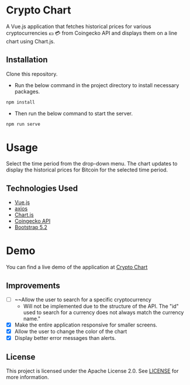 # Crypto Chart
A Vue.js application that fetches historical prices for various cryptocurrencies :dollar: :credit_card: from Coingecko API and displays them on a line chart using Chart.js.

## Installation
Clone this repository.

* Run the below command in the project directory to install necessary packages.
```javascript
npm install
```
* Then run the below command to start the server.
```javascript
npm run serve
```

# Usage
Select the time period from the drop-down menu.
The chart updates to display the historical prices for Bitcoin for the selected time period.

## Technologies Used
* [Vue.js](https://vuejs.org/)
* [axios](https://github.com/axios/axios)
* [Chart.js](https://www.chartjs.org/)
* [Coingecko API](https://www.coingecko.com/en/api/documentation)
* [Bootstrap 5.2](https://getbootstrap.com/docs/5.2/getting-started/introduction/)

# Demo
You can find a live demo of the application at [Crypto Chart](https://exquisite-bavarois-73d29d.netlify.app/)



## Improvements
- [ ] ~~Allow the user to search for a specific cryptocurrency
  - Will not be implemented due to the structure of the API. The "id" used to search for a currency does not always match the currency name."
- [X] Make the entire application responsive for smaller screens.
- [X] Allow the user to change the color of the chart
- [X] Display better error messages than alerts.

## License
This project is licensed under the Apache License 2.0. See [LICENSE](LICENSE) for more information.
